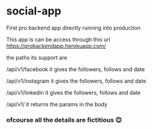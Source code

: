 # social-app
First pro backend app directly running into production

This app is can be access through this url https://probackendapp.herokuapp.com/

the paths its support are 

/api/v1/facebook  it gives the followers, follows and date

/api/v1/instagram  it gives the followers, follows and date

/api/v1/linkedin  it gives the followers, follows and date 

/api/v1/<params>  it returns the params in the body
  
  ### ofcourse all the details are fictitious 😊 
